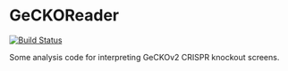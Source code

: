 # GeCKOReader

[![Build Status](https://travis-ci.org/tlnagy/ScreenReader.jl.svg?branch=master)](https://travis-ci.org/tlnagy/ScreenReader.jl)

Some analysis code for interpreting GeCKOv2 CRISPR knockout screens.
